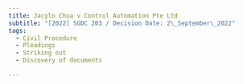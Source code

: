 ```yaml
---
title: Jacyln Chua v Control Automation Pte Ltd
subtitle: "[2022] SGDC 203 / Decision Date: 2\_September\_2022"
tags:
  - Civil Procedure
  - Pleadings
  - Striking out
  - Discovery of documents

---
```

